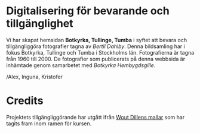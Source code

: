 # Digitalisering för bevarande och tillgänglighet

Vi har skapat hemsidan **Botkyrka, Tullinge, Tumba** i syftet att bevara och tillgängliggöra fotografier tagna av *Bertil Dahlby*. Denna bildsamling har i fokus Botkyrka, Tullinge och Tumba i Stockholms län. 
Fotografierna är tagna från 1960 till 2000. De fotografier som publicerats på denna webbsida är inhämtade genom samarbetet med *Botkyrka Hembygdsgille*.

/Alex, Inguna, Kristofer

# Credits

Projektets tillgängliggörande har utgått ifrån [Wout Dillens mallar](https://github.com/SSLIS/DCHM-template/tree/main) som har
tagits fram inom ramen för kursen. 

